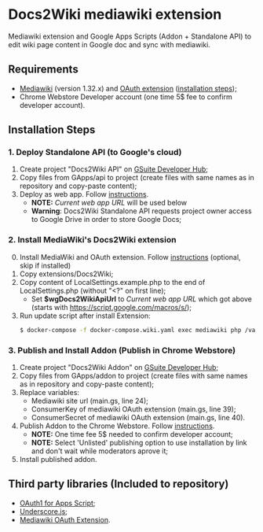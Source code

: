 # Docs2Wiki mediawiki extension

Mediawiki extension and Google Apps Scripts (Addon + Standalone API) to edit wiki page content in Google doc and sync with mediawiki.

## Requirements
* [Mediawiki](https://www.mediawiki.org/wiki/MediaWiki) (version 1.32.x) and [OAuth extension](https://www.mediawiki.org/wiki/Extension:OAuth) ([installation steps](docs/how-to-deploy-mediawiki.md));
* Chrome Webstore Developer account (one time 5$ fee to confirm developer account).

## Installation Steps

### 1. Deploy Standalone API (to Google's cloud)
1. Create project "Docs2Wiki API" on [GSuite Developer Hub](https://script.google.com/home);
2. Copy files from GApps/api to project (create files with same names as in repository and copy-paste content);
3. Deploy as web app. Follow [instructions](https://developers.google.com/apps-script/guides/web#deploying_a_script_as_a_web_app).
   - **NOTE:** *Current web app URL* will be used below
   - **Warning**: Docs2Wiki Standalone API requests project owner access to Google Drive in order to store Google Docs;

### 2. Install MediaWiki's Docs2Wiki extension
0. Install MediaWiki and OAuth extension. Follow [instructions](docs/how-to-deploy-wikimedia.md) (optional, skip if installed)
1. Copy extensions/Docs2Wiki;
2. Copy content of LocalSettings.example.php to the end of LocalSettings.php (without "<?" on first line);
   - Set **$wgDocs2WikiApiUrl** to *Current web app URL* which got above (starts with https://script.google.com/macros/s/);
4. Run update script after install Extension:
   ```bash 
   $ docker-compose -f docker-compose.wiki.yaml exec mediawiki php /var/www/html/maintenance/update.php
   ```
### 3. Publish and Install Addon (Publish in Chrome Webstore)
1. Create project "Docs2Wiki Addon" on [GSuite Developer Hub](https://script.google.com/home);
2. Copy files from GApps/addon to project (create files with same names as in repository and copy-paste content);
3. Replace variables:
   - Mediawiki site url (main.gs, line 24);
   - ConsumerKey of mediawiki OAuth extension (main.gs, line 39);
   - ConsumerSecret of mediawiki OAuth extension (main.gs, line 40).
4. Publish Addon to the Chrome Webstore. Follow [instructions](https://developers.google.com/gsuite/add-ons/how-tos/publish-addons).
   - **NOTE:** One time fee 5$ needed to confirm developer account;
   - **NOTE:** Select 'Unlisted' publishing option to use installation by link and don't wait while moderators aprove it;
5. Install published addon.

## Third party libraries (Included to repository)
* [OAuth1 for Apps Script](https://github.com/gsuitedevs/apps-script-oauth1);
* [Underscore.js](https://underscorejs.org/);
* [Mediawiki OAuth Extension](https://www.mediawiki.org/wiki/Extension:OAuth).
